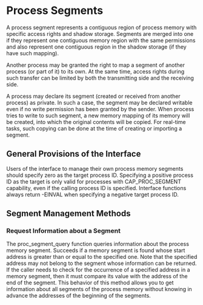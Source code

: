 # Process Segments

A process segment represents a contiguous region of process memory with
specific access rights and shadow storage. Segments are merged into one if
they represent one contiguous memory region with the same permissions and
also represent one contiguous region in the shadow storage (if they have
such mapping).

Another process may be granted the right to map a segment of another process
(or part of it) to its own. At the same time, access rights during such
transfer can be limited by both the transmitting side and the receiving side.

A process may declare its segment (created or received from another process)
as private. In such a case, the segment may be declared writable even if no
write permission has been granted by the sender. When process tries to write
to such segment, a new memory mapping of its memory will be created, into
which the original contents will be copied. For real-time tasks, such copying
can be done at the time of creating or importing a segment.

## General Provisions of the Interface

Users of the interface to manage their own process memory segments should
specify zero as the target process ID. Specifying a positive process ID as
the target is only valid for processes with CAP\_PROC\_SEGMENT capability,
even if the calling process ID is specified. Interface functions always
return -EINVAL when specifying a negative target process ID.

## Segment Management Methods

### Request Information about a Segment

The proc\_segment\_query function queries information about the process
memory segment. Succeeds if a memory segment is found whose start address is
greater than or equal to the specified one. Note that the specified address
may not belong to the segment whose information can be returned. If the
caller needs to check for the occurrence of a specified address in a memory
segment, then it must compare its value with the address of the end of the
segment. This behavior of this method allows you to get information about all
segments of the process memory without knowing in advance the addresses of
the beginning of the segments.
